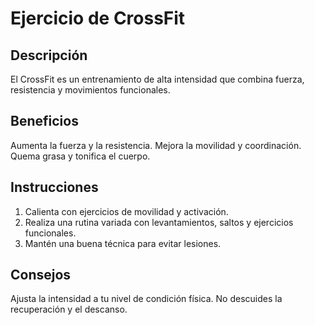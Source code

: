 # Ejercicio de CrossFit

## Descripción
El CrossFit es un entrenamiento de alta intensidad que combina fuerza, resistencia y movimientos funcionales.

## Beneficios
Aumenta la fuerza y la resistencia.
Mejora la movilidad y coordinación.
Quema grasa y tonifica el cuerpo.

## Instrucciones
1. Calienta con ejercicios de movilidad y activación.
2. Realiza una rutina variada con levantamientos, saltos y ejercicios funcionales.
3. Mantén una buena técnica para evitar lesiones.

## Consejos
Ajusta la intensidad a tu nivel de condición física.
No descuides la recuperación y el descanso.